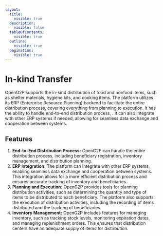 ```yaml
---
layout:
  title:
    visible: true
  description:
    visible: false
  tableOfContents:
    visible: true
  outline:
    visible: true
  pagination:
    visible: true
---
```


# In-kind Transfer

OpenG2P supports the in-kind distribution of food and nonfood items, such as shelter materials, hygiene kits, and cooking items. The platform utilizes its ERP (Enterprise Resource Planning) backend to facilitate the entire distribution process, covering everything from planning to execution. It has the ability to handle end-to-end distribution process, . It can also integrate with other ERP systems if needed, allowing for seamless data exchange and cooperation between systems.

## **Features**

1. **End-to-End Distribution Process:** OpenG2P can handle the entire distribution process, including beneficiary registration, inventory management, and distribution planning.
2. **ERP Integration:** The platform can integrate with other ERP systems, enabling seamless data exchange and cooperation between systems. This integration allows for a more efficient distribution process and ensures accurate tracking of inventory and beneficiaries.
3. **Planning and Execution:** OpenG2P provides tools for planning distribution activities, such as determining the quantity and type of items to be distributed to each beneficiary. The platform also supports the execution of distribution activities, including the recording of items distributed and the tracking of beneficiaries.
4. **Inventory Management:** OpenG2P includes features for managing inventory, such as tracking stock levels, monitoring expiration dates, and managing replenishment orders. This ensures that distribution centers have an adequate supply of items for distribution.

